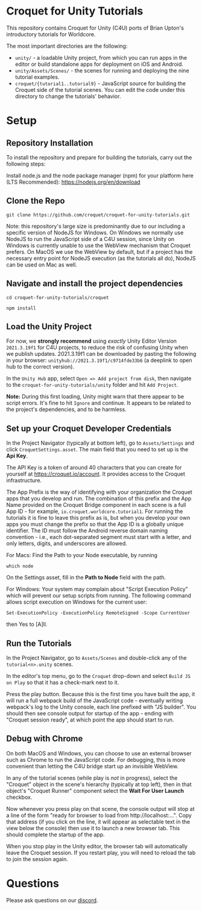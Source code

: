 # Croquet for Unity Tutorials

This repository contains Croquet for Unity (C4U) ports of Brian Upton's introductory tutorials for Worldcore.

The most important directories are the following:
* `unity/` - a loadable Unity project, from which you can run apps in the editor or build standalone apps for deployment on iOS and Android.
* `unity/Assets/Scenes/` - the scenes for running and deploying the nine tutorial examples.
* `croquet/{tutorial1..tutorial9}` - JavaScript source for building the Croquet side of the tutorial scenes.  You can edit the code under this directory to change the tutorials' behavior.

# Setup

## Repository Installation

To install the repository and prepare for building the tutorials, carry out the following steps:

Install node.js and the node package manager (npm) for your platform here (LTS Recommended): https://nodejs.org/en/download


## Clone the Repo

```
git clone https://github.com/croquet/croquet-for-unity-tutorials.git
```

Note: this repository's large size is predominantly due to our including a specific version of NodeJS for Windows.  On Windows we normally use NodeJS to run the JavaScript side of a C4U session, since Unity on Windows is currently unable to use the WebView mechanism that Croquet prefers.  On MacOS we use the WebView by default, but if a project has the necessary entry point for NodeJS execution (as the tutorials all do), NodeJS can be used on Mac as well.

## Navigate and install the project dependencies

```
cd croquet-for-unity-tutorials/croquet
```

```
npm install
```

## Load the Unity Project
For now, we **strongly recommend** using _exactly_ Unity Editor Version `2021.3.19f1` for C4U projects, to reduce the risk of confusing Unity when we publish updates. 2021.3.19f1 can be downloaded by pasting the following in your browser: `unityhub://2021.3.19f1/c9714fde33b6` (a deeplink to open hub to the correct version).

In the `Unity Hub` app, select `Open => Add project from disk`, then navigate to the `croquet-for-unity-tutorials/unity` folder and hit `Add Project`.

**Note:** During this first loading, Unity might warn that there appear to be script errors. It's fine to hit `Ignore` and continue.  It appears to be related to the project's dependencies, and to be harmless.

## Set up your Croquet Developer Credentials

In the Project Navigator (typically at bottom left), go to `Assets/Settings` and click `CroquetSettings.asset`.  The main field that you need to set up is the **Api Key**.

The API Key is a token of around 40 characters that you can create for yourself at https://croquet.io/account.  It provides access to the Croquet infrastructure.

The App Prefix is the way of identifying with your organization the Croquet apps that you develop and run.  The combination of this prefix and the App Name provided on the Croquet Bridge component in each scene is a full App ID - for example, `io.croquet.worldcore.tutorial1`.  For running the tutorials it is fine to leave this prefix as is, but when you develop your own apps you must change the prefix so that the App ID is a globally unique identifier.  The ID must follow the Android reverse domain naming convention - i.e., each dot-separated segment must start with a letter, and only letters, digits, and underscores are allowed.

For Macs: Find the Path to your Node executable, by running
```
which node
```
On the Settings asset, fill in the **Path to Node** field with the path.

For Windows: Your system may complain about "Script Execution Policy" which will prevent our setup scripts from running. The following command allows script execution on Windows for the current user:
```
Set-ExecutionPolicy -ExecutionPolicy RemoteSigned -Scope CurrentUser
```
then Yes to [A]ll.

## Run the Tutorials


In the Project Navigator, go to `Assets/Scenes` and double-click any of the `tutorial<n>.unity` scenes.

In the editor's top menu, go to the `Croquet` drop-down and select `Build JS on Play` so that it has a check-mark next to it.

Press the play button.  Because this is the first time you have built the app, it will run a full webpack build of the JavaScript code - eventually writing webpack's log to the Unity console, each line prefixed with "JS builder".  You should then see console output for startup of the app - ending with "Croquet session ready", at which point the app should start to run.

## Debug with Chrome

On both MacOS and Windows, you can choose to use an external browser such as Chrome to run the JavaScript code.  For debugging, this is more convenient than letting the C4U bridge start up an invisible WebView.

In any of the tutorial scenes (while play is *not* in progress), select the "Croquet" object in the scene's hierarchy (typically at top left), then in that object's "Croquet Runner" component select the **Wait For User Launch** checkbox.

Now whenever you press play on that scene, the console output will stop at a line of the form "ready for browser to load from http://localhost:...".  Copy that address (if you click on the line, it will appear as selectable text in the view below the console) then use it to launch a new browser tab.  This should complete the startup of the app.

When you stop play in the Unity editor, the browser tab will automatically leave the Croquet session.  If you restart play, you will need to reload the tab to join the session again.

# Questions
Please ask questions on our [discord](https://croquet.io/discord).

